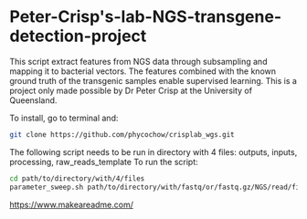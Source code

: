 # Peter-Crisp's-lab-NGS-transgene-detection-project
This script extract features from NGS data through subsampling and mapping it to bacterial vectors. The features combined with the known ground truth of the transgenic samples enable supervised learning. This is a project only made possible by Dr Peter Crisp at the University of Queensland.
 
To install, go to terminal and:
```bash
git clone https://github.com/phycochow/crisplab_wgs.git
```

The following script needs to be run in directory with 4 files: outputs, inputs, processing, raw_reads_template
To run the script:
```bash
cd path/to/directory/with/4/files
parameter_sweep.sh path/to/directory/with/fastq/or/fastq.gz/NGS/read/files
```
https://www.makeareadme.com/
